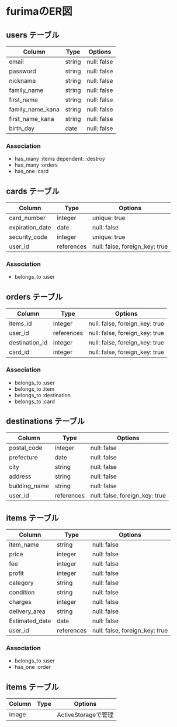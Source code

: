 # furimaのER図

## users テーブル

| Column           | Type   | Options     |
| ---------------- | ------ | ----------- |
| email            | string | null: false |
| password         | string | null: false |
| nickname         | string | null: false |
| family_name      | string | null: false |
| first_name       | string | null: false |
| family_name_kana | string | null: false |
| first_name_kana  | string | null: false |
| birth_day        |  date  | null: false |

### Association

- has_many :items dependent: :destroy
- has_many :orders
- has_one :card

## cards テーブル

| Column          | Type       | Options                        |
| --------------- | ---------- | ------------------------------ |
| card_number     | integer    | unique: true                   |
| expiration_date | date       | null: false                    |
| security_code   | integer    | unique: true                   |
| user_id         | references | null: false, foreign_key: true |

### Association

- belongs_to :user

## orders テーブル

| Column         | Type       | Options                        |
| -------------- | ---------- | ------------------------------ |
| items_id       | integer    | null: false, foreign_key: true |
| user_id        | references | null: false, foreign_key: true |
| destination_id | integer    | null: false, foreign_key: true |
| card_id        | integer    | null: false, foreign_key: true |

### Association

- belongs_to :user
- belongs_to :item
- belongs_to :destination
- belongs_to :card

## destinations テーブル

| Column        | Type       | Options                        |
| ------------- | ---------- | ------------------------------ |
| postal_code   | integer    | null: false                    |
| prefecture    | date       | null: false                    |
| city          | string     | null: false                    |
| address       | string     | null: false                    |
| building_name | string     | null: false                    |
| user_id       | references | null: false, foreign_key: true |

## items テーブル

| Column         | Type       | Options                        |
| -------------- | ---------- | ------------------------------ |
| item_name      | string     | null: false                    |
| price          | integer    | null: false                    |
| fee            | integer    | null: false                    |
| profit         | integer    | null: false                    |
| category       | string     | null: false                    |
| condition      | string     | null: false                    |
| charges        | integer    | null: false                    |
| delivery_area  | string     | null: false                    |
| Estimated_date | date       | null: false                    |
| user_id        | references | null: false, foreign_key: true |
### Association

- belongs_to :user
- has_one :order

## items テーブル
| Column         | Type       | Options                        |
| -------------- | ---------- | ------------------------------ |
| image          |            | ActiveStorageで管理             |
